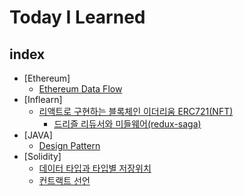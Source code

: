 # Today I Learned

## index
- [Ethereum]
    - [Ethereum Data Flow](#ethereum-data-flow)
- [Inflearn]
    - [리액트로 구현하는 블록체인 이더리움 ERC721(NFT)](#리액트로-구현하는-블록체인-이더리움-erc721(nft))
        - [드리즐 리듀서와 미들웨어(redux-saga)](#드리즐-리듀서와-미들웨어(redux-saga))
- [JAVA]
    - [Design Pattern](#design-pattern)
- [Solidity]
    - [데이터 타입과 타입별 저장위치](#데이터-타입과-타입별-저장위치)
    - [컨트랙트 선언](#컨트랙트-선언)
